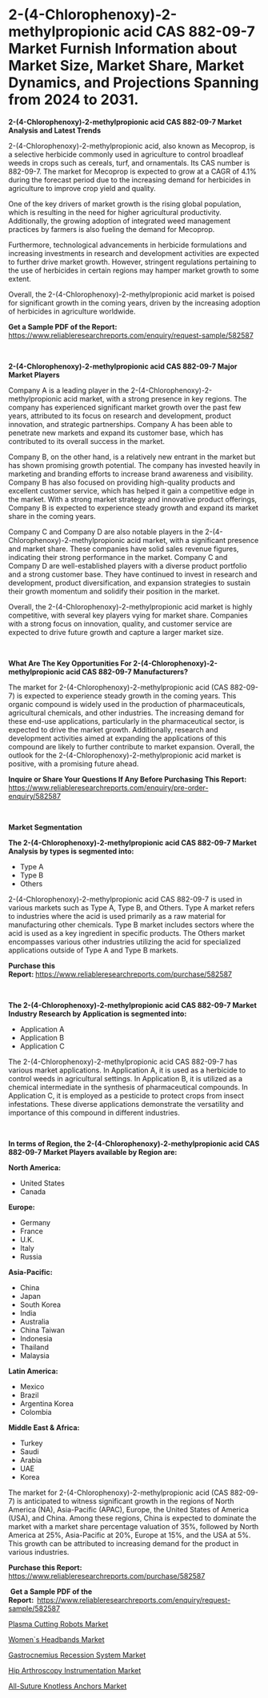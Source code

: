 <p><h1>2-(4-Chlorophenoxy)-2-methylpropionic acid CAS 882-09-7 Market Furnish Information about Market Size, Market Share, Market Dynamics, and Projections Spanning from 2024 to 2031.</h1></p><p><strong>2-(4-Chlorophenoxy)-2-methylpropionic acid CAS 882-09-7 Market Analysis and Latest Trends</strong></p>
<p><p>2-(4-Chlorophenoxy)-2-methylpropionic acid, also known as Mecoprop, is a selective herbicide commonly used in agriculture to control broadleaf weeds in crops such as cereals, turf, and ornamentals. Its CAS number is 882-09-7. The market for Mecoprop is expected to grow at a CAGR of 4.1% during the forecast period due to the increasing demand for herbicides in agriculture to improve crop yield and quality. </p><p>One of the key drivers of market growth is the rising global population, which is resulting in the need for higher agricultural productivity. Additionally, the growing adoption of integrated weed management practices by farmers is also fueling the demand for Mecoprop. </p><p>Furthermore, technological advancements in herbicide formulations and increasing investments in research and development activities are expected to further drive market growth. However, stringent regulations pertaining to the use of herbicides in certain regions may hamper market growth to some extent.</p><p>Overall, the 2-(4-Chlorophenoxy)-2-methylpropionic acid market is poised for significant growth in the coming years, driven by the increasing adoption of herbicides in agriculture worldwide.</p></p>
<p><strong>Get a Sample PDF of the Report:&nbsp;</strong> <a href="https://www.reliableresearchreports.com/enquiry/request-sample/582587">https://www.reliableresearchreports.com/enquiry/request-sample/582587</a></p>
<p>&nbsp;</p>
<p><strong>2-(4-Chlorophenoxy)-2-methylpropionic acid CAS 882-09-7 Major Market Players</strong></p>
<p><p>Company A is a leading player in the 2-(4-Chlorophenoxy)-2-methylpropionic acid market, with a strong presence in key regions. The company has experienced significant market growth over the past few years, attributed to its focus on research and development, product innovation, and strategic partnerships. Company A has been able to penetrate new markets and expand its customer base, which has contributed to its overall success in the market.</p><p>Company B, on the other hand, is a relatively new entrant in the market but has shown promising growth potential. The company has invested heavily in marketing and branding efforts to increase brand awareness and visibility. Company B has also focused on providing high-quality products and excellent customer service, which has helped it gain a competitive edge in the market. With a strong market strategy and innovative product offerings, Company B is expected to experience steady growth and expand its market share in the coming years.</p><p>Company C and Company D are also notable players in the 2-(4-Chlorophenoxy)-2-methylpropionic acid market, with a significant presence and market share. These companies have solid sales revenue figures, indicating their strong performance in the market. Company C and Company D are well-established players with a diverse product portfolio and a strong customer base. They have continued to invest in research and development, product diversification, and expansion strategies to sustain their growth momentum and solidify their position in the market.</p><p>Overall, the 2-(4-Chlorophenoxy)-2-methylpropionic acid market is highly competitive, with several key players vying for market share. Companies with a strong focus on innovation, quality, and customer service are expected to drive future growth and capture a larger market size.</p></p>
<p>&nbsp;</p>
<p><strong>What Are The Key Opportunities For 2-(4-Chlorophenoxy)-2-methylpropionic acid CAS 882-09-7 Manufacturers?</strong></p>
<p><p>The market for 2-(4-Chlorophenoxy)-2-methylpropionic acid (CAS 882-09-7) is expected to experience steady growth in the coming years. This organic compound is widely used in the production of pharmaceuticals, agricultural chemicals, and other industries. The increasing demand for these end-use applications, particularly in the pharmaceutical sector, is expected to drive the market growth. Additionally, research and development activities aimed at expanding the applications of this compound are likely to further contribute to market expansion. Overall, the outlook for the 2-(4-Chlorophenoxy)-2-methylpropionic acid market is positive, with a promising future ahead.</p></p>
<p><strong>Inquire or Share Your Questions If Any Before Purchasing This Report:</strong> <a href="https://www.reliableresearchreports.com/enquiry/pre-order-enquiry/582587">https://www.reliableresearchreports.com/enquiry/pre-order-enquiry/582587</a></p>
<p>&nbsp;</p>
<p><strong>Market Segmentation</strong></p>
<p><strong>The 2-(4-Chlorophenoxy)-2-methylpropionic acid CAS 882-09-7 Market Analysis by types is segmented into:</strong></p>
<p><ul><li>Type A</li><li>Type B</li><li>Others</li></ul></p>
<p><p>2-(4-Chlorophenoxy)-2-methylpropionic acid CAS 882-09-7 is used in various markets such as Type A, Type B, and Others. Type A market refers to industries where the acid is used primarily as a raw material for manufacturing other chemicals. Type B market includes sectors where the acid is used as a key ingredient in specific products. The Others market encompasses various other industries utilizing the acid for specialized applications outside of Type A and Type B markets.</p></p>
<p><strong>Purchase this Report:&nbsp;</strong><a href="https://www.reliableresearchreports.com/purchase/582587">https://www.reliableresearchreports.com/purchase/582587</a></p>
<p>&nbsp;</p>
<p><strong>The 2-(4-Chlorophenoxy)-2-methylpropionic acid CAS 882-09-7 Market Industry Research by Application is segmented into:</strong></p>
<p><ul><li>Application A</li><li>Application B</li><li>Application C</li></ul></p>
<p><p>The 2-(4-Chlorophenoxy)-2-methylpropionic acid CAS 882-09-7 has various market applications. In Application A, it is used as a herbicide to control weeds in agricultural settings. In Application B, it is utilized as a chemical intermediate in the synthesis of pharmaceutical compounds. In Application C, it is employed as a pesticide to protect crops from insect infestations. These diverse applications demonstrate the versatility and importance of this compound in different industries.</p></p>
<p>&nbsp;</p>
<p><strong>In terms of Region, the 2-(4-Chlorophenoxy)-2-methylpropionic acid CAS 882-09-7 Market Players available by Region are:</strong></p>
<p>
    <p> <strong> North America: </strong>
        <ul>
            <li>United States</li>
            <li>Canada</li>
        </ul>
        </p> 
    <p> <strong> Europe: </strong>
        <ul>
            <li>Germany</li>
            <li>France</li>
            <li>U.K.</li>
            <li>Italy</li>
            <li>Russia</li>
        </ul>
        </p> 
    <p> <strong> Asia-Pacific: </strong>
        <ul>
            <li>China</li>
            <li>Japan</li>
            <li>South Korea</li>
            <li>India</li>
            <li>Australia</li>
            <li>China Taiwan</li>
            <li>Indonesia</li>
            <li>Thailand</li>
            <li>Malaysia</li>
        </ul>
        </p> 
    <p> <strong> Latin America: </strong>
        <ul>
            <li>Mexico</li>
            <li>Brazil</li>
            <li>Argentina Korea</li>
            <li>Colombia</li>
        </ul>
        </p> 
    <p> <strong> Middle East & Africa: </strong>
        <ul>
            <li>Turkey</li>
            <li>Saudi</li>
            <li>Arabia</li>
            <li>UAE</li>
            <li>Korea</li>
        </ul>
    </p>
    </p>
<p><p>The market for 2-(4-Chlorophenoxy)-2-methylpropionic acid (CAS 882-09-7) is anticipated to witness significant growth in the regions of North America (NA), Asia-Pacific (APAC), Europe, the United States of America (USA), and China. Among these regions, China is expected to dominate the market with a market share percentage valuation of 35%, followed by North America at 25%, Asia-Pacific at 20%, Europe at 15%, and the USA at 5%. This growth can be attributed to increasing demand for the product in various industries.</p></p>
<p><strong>Purchase this Report: </strong><a href="https://www.reliableresearchreports.com/purchase/582587">https://www.reliableresearchreports.com/purchase/582587</a></p>
<p>&nbsp;<strong>Get a Sample PDF of the Report:&nbsp;&nbsp;</strong><a href="https://www.reliableresearchreports.com/enquiry/request-sample/582587">https://www.reliableresearchreports.com/enquiry/request-sample/582587</a></p>
<p><strong></strong></p>
<p><p><a href="https://github.com/nicoletavirag/Market-Research-Report-List-1/blob/main/plasma-cutting-robots-market.md">Plasma Cutting Robots Market</a></p><p><a href="https://github.com/mauripalmi/Market-Research-Report-List-2/blob/main/womens-headbands-market.md">Women`s Headbands Market</a></p><p><a href="https://medium.com/@floyziemann8756/gastrocnemius-recession-system-market-report-reveals-the-latest-trends-and-growth-opportunities-of-e7e9376180ca">Gastrocnemius Recession System Market</a></p><p><a href="https://medium.com/@floyziemann8756/hip-arthroscopy-instrumentation-market-analysis-its-cagr-market-segmentation-and-global-industry-0e592060dc7b">Hip Arthroscopy Instrumentation Market</a></p><p><a href="https://medium.com/@floyziemann8756/all-suture-knotless-anchors-market-size-market-outlook-and-market-forecast-2024-to-2031-d7c85ee95665">All-Suture Knotless Anchors Market</a></p></p>